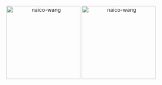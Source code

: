 <p align=center>
  <img height="200" align="center" src="https://github-readme-stats.vercel.app/api/top-langs?username=naico-wang&show_icons=true&locale=en&layout=compact" alt="naico-wang" />
  <img height="200" align="center" src="https://github-readme-stats.vercel.app/api?username=naico-wang&show_icons=true&locale=en&rank_icon=github&theme=onedark" alt="naico-wang" />
</p>
